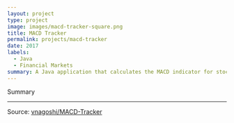 ```yaml
---
layout: project
type: project
image: images/macd-tracker-square.png
title: MACD Tracker
permalink: projects/macd-tracker
date: 2017
labels:
  - Java
  - Financial Markets
summary: A Java application that calculates the MACD indicator for stocks and recommends buy or sell signals accordingly.
---
```




Summary


<hr>
Source: <a href="https://github.com/vnagoshi/MACD-Tracker"><i class="large github icon "></i>vnagoshi/MACD-Tracker</a>

